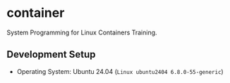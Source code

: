 # container

System Programming for Linux Containers Training.

## Development Setup

- Operating System: Ubuntu 24.04 (`Linux ubuntu2404 6.8.0-55-generic`)
